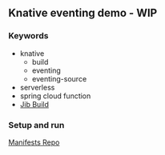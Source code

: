 ## Knative eventing demo - WIP

### Keywords
- knative
  - build
  - eventing
  - eventing-source
- serverless
- spring cloud function
- [Jib Build](https://github.com/knative/build-templates/tree/master/jib)

### Setup and run
[Manifests Repo](https://github.com/knative-pdc-2019-ad/demo-manifests)

